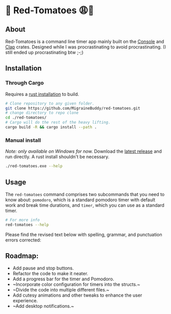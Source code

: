 # 🍅 Red-Tomatoes 😩💅
## About
Red-Tomatoes is a command line timer app mainly built on the [Console](https://github.com/console-rs/console) and [Clap](https://github.com/clap-rs/clap) crates. Designed while I was procrastinating to avoid procrastinating. (I still ended up procrastinating btw ;-;)
## Installation
### Through Cargo
Requires a [rust installation](https://www.rust-lang.org/tools/install) to build.
```sh
# Clone repository to any given folder.
git clone https://github.com/MigraineBuddy/red-tomatoes.git
# change directory to repo clone
cd ./red-tomatoes/
# Cargo will do the rest of the heavy lifting.
cargo build -R && cargo install --path .
```

### Manual install
*Note: only available on Windows for now.*
Download the [latest release](https://github.com/MigraineBuddy/red-tomatoes/releases) and run directly. A rust install shouldn't be necessary.

```sh
./red-tomatoes.exe --help
```

## Usage
The `red-tomatoes` command comprises two subcommands that you need to know about: `pomodoro`, which is a standard pomodoro timer with default work and break time durations, and `timer`, which you can use as a standard timer.
```sh
# For more info
red-tomatoes --help 
```

Please find the revised text below with spelling, grammar, and punctuation errors corrected:

## Roadmap:
- Add pause and stop buttons.
- Refactor the code to make it neater.
- Add a progress bar for the timer and Pomodoro.
- ~Incorporate color configuration for timers into the structs.~
- ~Divide the code into multiple different files.~
- Add cutesy animations and other tweaks to enhance the user experience.
- ~Add desktop notifications.~
